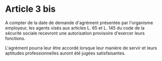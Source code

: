 # Article 3 bis

A compter de la date de demande d'agrément présentée par l'organisme employeur, les agents visés aux articles L. 65 et L. 145 du code de la sécurité sociale recevront une autorisation provisoire d'exercer leurs fonctions.

L'agrément pourra leur être accordé lorsque leur manière de servir et leurs aptitudes professionnelles auront été jugées satisfaisantes.
